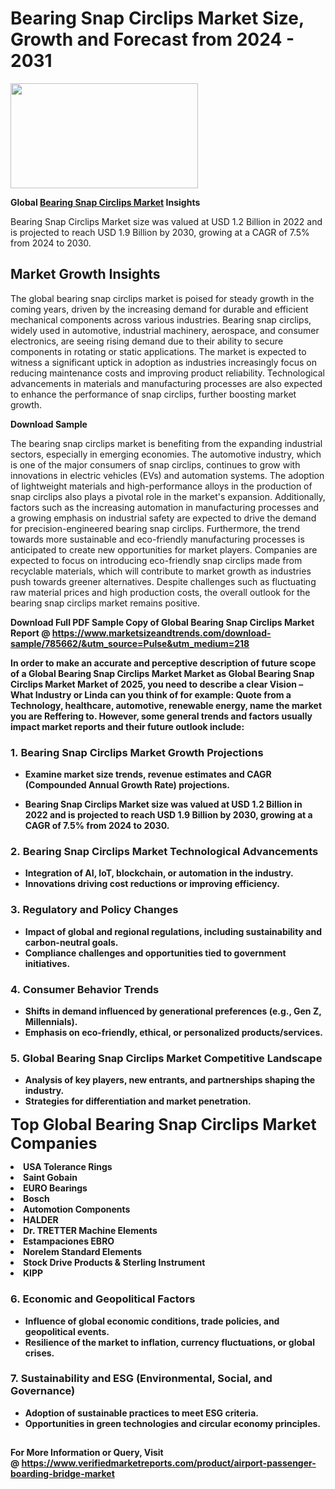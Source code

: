 <H1>Bearing Snap Circlips Market Size, Growth and Forecast from 2024 - 2031</H1><img class="aligncenter size-medium wp-image-584254" src="https://thirdeyenews.in/wp-content/uploads/2024/09/Global-Market-Research-300x168.jpeg" alt="" width="300" height="168" /><p><strong>Global&nbsp;<a href="https://www.marketsizeandtrends.com/download-sample/785662/&amp;utm_source=Pulse&amp;utm_medium=218">Bearing Snap Circlips Market</a> Insights</strong></p><p>Bearing Snap Circlips Market size was valued at USD 1.2 Billion in 2022 and is projected to reach USD 1.9 Billion by 2030, growing at a CAGR of 7.5% from 2024 to 2030.</p><p><h2>Market Growth Insights</h2> <p>The global bearing snap circlips market is poised for steady growth in the coming years, driven by the increasing demand for durable and efficient mechanical components across various industries. Bearing snap circlips, widely used in automotive, industrial machinery, aerospace, and consumer electronics, are seeing rising demand due to their ability to secure components in rotating or static applications. The market is expected to witness a significant uptick in adoption as industries increasingly focus on reducing maintenance costs and improving product reliability. Technological advancements in materials and manufacturing processes are also expected to enhance the performance of snap circlips, further boosting market growth.</p> <p><strong>Download Sample</strong></p> <p>The bearing snap circlips market is benefiting from the expanding industrial sectors, especially in emerging economies. The automotive industry, which is one of the major consumers of snap circlips, continues to grow with innovations in electric vehicles (EVs) and automation systems. The adoption of lightweight materials and high-performance alloys in the production of snap circlips also plays a pivotal role in the market's expansion. Additionally, factors such as the increasing automation in manufacturing processes and a growing emphasis on industrial safety are expected to drive the demand for precision-engineered bearing snap circlips. Furthermore, the trend towards more sustainable and eco-friendly manufacturing processes is anticipated to create new opportunities for market players. Companies are expected to focus on introducing eco-friendly snap circlips made from recyclable materials, which will contribute to market growth as industries push towards greener alternatives. Despite challenges such as fluctuating raw material prices and high production costs, the overall outlook for the bearing snap circlips market remains positive.</p> <p><strong></p><p><span class=""><strong>Download Full PDF Sample Copy of Global Bearing Snap Circlips Market Report</strong> @ <a href="https://www.marketsizeandtrends.com/download-sample/785662/&amp;utm_source=Pulse&amp;utm_medium=218" target="_blank">https://www.marketsizeandtrends.com/download-sample/785662/&amp;utm_source=Pulse&amp;utm_medium=218</a></span></p><p>In order to make an accurate and perceptive description of future scope of a Global&nbsp;Bearing Snap Circlips Market Market as Global&nbsp;Bearing Snap Circlips Market Market of 2025, you need to describe a clear Vision &ndash; What Industry or Linda can you think of for example: Quote from a Technology, healthcare, automotive, renewable energy, name the market you are Reffering to. However, some general trends and factors usually impact market reports and their future outlook include:</p><h3>1.&nbsp;<strong>Bearing Snap Circlips Market Growth Projections</strong></h3><ul><li>Examine market size trends, revenue estimates and CAGR (Compounded Annual Growth Rate) projections.</li><li><p>Bearing Snap Circlips Market size was valued at USD 1.2 Billion in 2022 and is projected to reach USD 1.9 Billion by 2030, growing at a CAGR of 7.5% from 2024 to 2030.</p></li></ul><h3>2.&nbsp;<strong>Bearing Snap Circlips Market Technological Advancements</strong></h3><ul><li>Integration of AI, IoT, blockchain, or automation in the industry.</li><li>Innovations driving cost reductions or improving efficiency.</li></ul><h3>3.&nbsp;<strong>Regulatory and Policy Changes</strong></h3><ul><li>Impact of global and regional regulations, including sustainability and carbon-neutral goals.</li><li>Compliance challenges and opportunities tied to government initiatives.</li></ul><h3>4.&nbsp;<strong>Consumer Behavior Trends</strong></h3><ul><li>Shifts in demand influenced by generational preferences (e.g., Gen Z, Millennials).</li><li>Emphasis on eco-friendly, ethical, or personalized products/services.</li></ul><h3>5.&nbsp;<strong>Global Bearing Snap Circlips Market Competitive Landscape</strong></h3><ul><li>Analysis of key players, new entrants, and partnerships shaping the industry.</li><li>Strategies for differentiation and market penetration.</li></ul><p data-pm-slice="1 1 []"><span style="color: inherit; font-family: inherit; font-size: 25px;">Top Global Bearing Snap Circlips Market Companies</span></p><div class="" data-test-id=""><p><li>USA Tolerance Rings</li><li> Saint Gobain</li><li> EURO Bearings</li><li> Bosch</li><li> Automotion Components</li><li> HALDER</li><li> Dr. TRETTER Machine Elements</li><li> Estampaciones EBRO</li><li> Norelem Standard Elements</li><li> Stock Drive Products & Sterling Instrument</li><li> KIPP</li></p></div><h3>6.&nbsp;<strong>Economic and Geopolitical Factors</strong></h3><ul><li>Influence of global economic conditions, trade policies, and geopolitical events.</li><li>Resilience of the market to inflation, currency fluctuations, or global crises.</li></ul><h3>7.&nbsp;<strong>Sustainability and ESG (Environmental, Social, and Governance)</strong></h3><ul><li>Adoption of sustainable practices to meet ESG criteria.</li><li>Opportunities in green technologies and circular economy principles.</li></ul><h2><strong style="font-size: 14px;">For More Information or Query, Visit @&nbsp;</strong><a style="background-color: #ffffff; font-size: 14px;" href="https://www.marketsizeandtrends.com/report/bearing-snap-circlips-market/" target="_blank">https://www.verifiedmarketreports.com/product/airport-passenger-boarding-bridge-market</a></h2>
